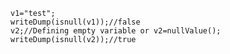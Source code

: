 ```luceescript+trycf
v1="test";
writeDump(isnull(v1));//false
v2;//Defining empty variable or v2=nullValue();
writeDump(isnull(v2));//true
```